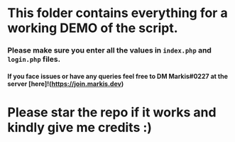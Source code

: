 
# This folder contains everything for a working DEMO of the script.
### Please make sure you enter all the values in `index.php` and `login.php` files.
#### If you face issues or have any queries feel free to DM Markis#0227 at the server [here]!(https://join.markis.dev)

# Please star the repo if it works and kindly give me credits :)
